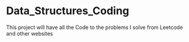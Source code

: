 # Data_Structures_Coding

This project will have all the Code to the problems I solve from Leetcode and other websites
